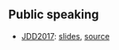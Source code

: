 ## Public speaking

* [JDD2017](https://jdd.org.pl/): [slides](https://gitpitch.com/szczeles/public-speaking/jdd2017), [source](https://github.com/szczeles/public-speaking/tree/jdd2017)
